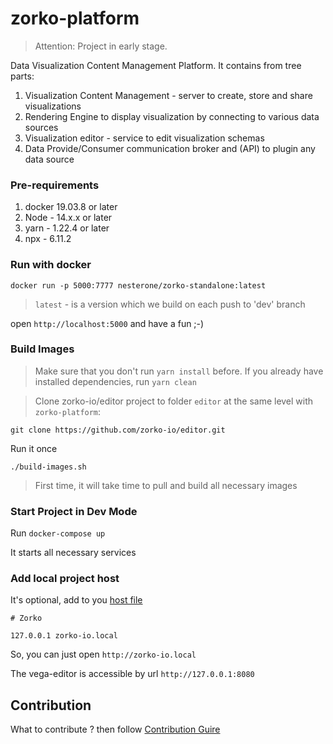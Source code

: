 # zorko-platform

> Attention: Project in early stage.

Data Visualization Content Management Platform.
It contains from tree parts:

1. Visualization Content Management - server to create, store and share visualizations
1. Rendering Engine to display visualization by connecting to various data sources
1. Visualization editor - service to edit visualization schemas
1. Data Provide/Consumer communication broker and (API) to plugin any data source

### Pre-requirements

1. docker 19.03.8 or later
1. Node - 14.x.x or later
1. yarn - 1.22.4 or later
1. npx - 6.11.2

### Run with docker

```
docker run -p 5000:7777 nesterone/zorko-standalone:latest
```

> `latest` - is a version which we build on each push to 'dev' branch

open `http://localhost:5000` and have a fun ;-)


### Build Images

> Make sure that you don't run `yarn install` before. If you already have installed dependencies,
> run `yarn clean`

> Clone zorko-io/editor project to folder `editor` at the same level with `zorko-platform`:

```
git clone https://github.com/zorko-io/editor.git
```

Run it once

```
./build-images.sh
```

> First time, it will take time to pull and build all necessary images

### Start Project in Dev Mode

Run `docker-compose up`

It starts all necessary services

### Add local project host

It's optional, add to you [host file](https://serverfault.com/questions/3646/how-do-i-setup-a-hosts-file-on-different-operating-systems)

```
# Zorko

127.0.0.1 zorko-io.local

```

So, you can just open `http://zorko-io.local`

The vega-editor is accessible by url `http://127.0.0.1:8080`

## Contribution

What to contribute ? then follow [Contribution Guire](CONTRIBUTING.md)
